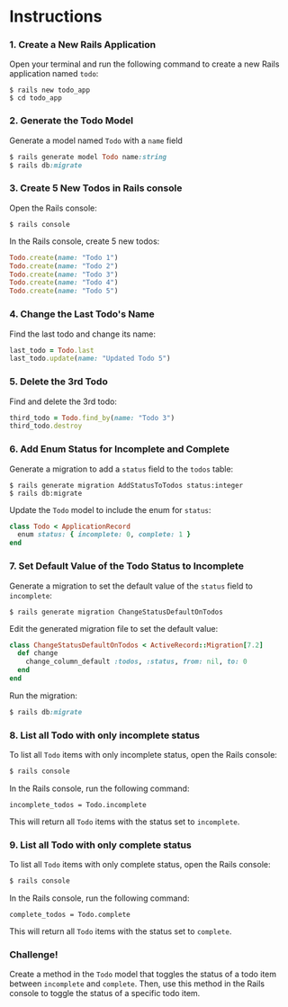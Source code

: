 # Instructions
### 1. Create a New Rails Application
Open your terminal and run the following command to create a new Rails application named `todo`:
```
$ rails new todo_app
$ cd todo_app
```
### 2. Generate the Todo Model
Generate a model named `Todo` with a `name` field
```ruby
$ rails generate model Todo name:string
$ rails db:migrate
```
### 3. Create 5 New Todos in Rails console
Open the Rails console:
```
$ rails console
```

In the Rails console, create 5 new todos:
```ruby
Todo.create(name: "Todo 1")
Todo.create(name: "Todo 2")
Todo.create(name: "Todo 3")
Todo.create(name: "Todo 4")
Todo.create(name: "Todo 5")
```
### 4. Change the Last Todo's Name
Find the last todo and change its name:
```ruby
last_todo = Todo.last
last_todo.update(name: "Updated Todo 5")
```
### 5. Delete the 3rd Todo
Find and delete the 3rd todo:
```ruby
third_todo = Todo.find_by(name: "Todo 3")
third_todo.destroy
```
### 6. Add Enum Status for Incomplete and Complete
Generate a migration to add a `status` field to the `todos` table:
```
$ rails generate migration AddStatusToTodos status:integer
$ rails db:migrate
```

Update the `Todo` model to include the enum for `status`:

```ruby
class Todo < ApplicationRecord
  enum status: { incomplete: 0, complete: 1 }
end
```
### 7. Set Default Value of the Todo Status to Incomplete
Generate a migration to set the default value of the `status` field to `incomplete`:
```
$ rails generate migration ChangeStatusDefaultOnTodos
```
Edit the generated migration file to set the default value:
```ruby
class ChangeStatusDefaultOnTodos < ActiveRecord::Migration[7.2]
  def change
    change_column_default :todos, :status, from: nil, to: 0
  end
end
```

Run the migration:
```ruby
$ rails db:migrate
```

### 8. List all Todo with only incomplete status
To list all `Todo` items with only incomplete  status, open the Rails console:
```bash
$ rails console
```
In the Rails console, run the following command:
```
incomplete_todos = Todo.incomplete
```
This will return all `Todo` items with the status set to `incomplete`.

### 9. List all Todo with only complete status
To list all `Todo` items with only complete status, open the Rails console:
```bash
$ rails console
```

In the Rails console, run the following command:
```
complete_todos = Todo.complete
```

This will return all `Todo` items with the status set to `complete`.

### Challenge!
Create a method in the `Todo` model that toggles the status of a todo item between `incomplete` and `complete`. Then, use this method in the Rails console to toggle the status of a specific todo item.
